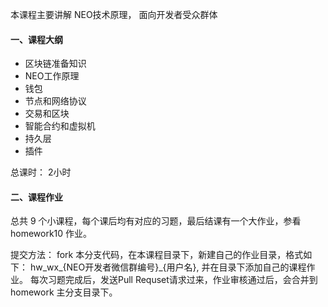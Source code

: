 本课程主要讲解 NEO技术原理， 面向开发者受众群体


#### 一、课程大纲

* 区块链准备知识
* NEO工作原理
* 钱包
* 节点和网络协议
* 交易和区块
* 智能合约和虚拟机
* 持久层
* 插件


总课时： 2小时



#### 二、课程作业


总共 9 个小课程，每个课后均有对应的习题，最后结课有一个大作业，参看 homework10 作业。


提交方法： fork 本分支代码，在本课程目录下，新建自己的作业目录，格式如下： hw_wx_{NEO开发者微信群编号}_{用户名}, 并在目录下添加自己的课程作业。
每次习题完成后，发送Pull Requset请求过来，作业审核通过后，会合并到 homework 主分支目录下。



